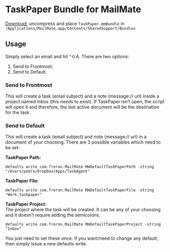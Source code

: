 # TaskPaper Bundle for MailMate

[Download](http://d.pr/f/cgwG), uncompress and place `TaskPaper.mmBundle` in `/Applications/MailMate.app/Contents/SharedSupport/Bundles`

## Usage
Simply select an email and hit ^⇧A. There are two options:

1. Send to Frontmost;
2. Send to Default.

### Send to Frontmost
This will create a task (email subject) and a note (message:// url) inside a project named Inbox (this needs to exist). If TaskPaper isn’t open, the script will open it and therefore, the last active document will be the destination for the task.

### Send to Default  
This will create a task (email subject) and note (message:// url) in a document of your choosing. There are 3 possible variables which need to be set: 

**TaskPaper Path:**  

	defaults write com.freron.MailMate MmDefaultTaskPaperPath -string "/Users/pedro/Dropbox/Apps/TaskAgent"

**TaskPaper File:**  

	defaults write com.freron.MailMate MmDefaultTaskPaperFile -string "Work.taskpaper"

**TaskPaper Project:**  
The project where the task will be created. It can be any of your choosing and it doesn’t require adding the semicolons.

	defaults write com.freron.MailMate MmDefaultTaskPaperProject -string "Inbox"

You just need to set these once. If you want/need to change any default, then simply issue a new defaults write.